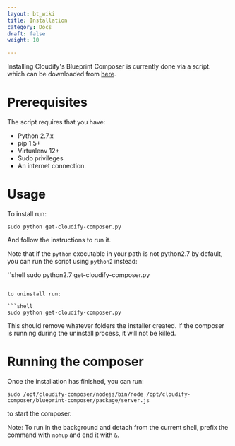 ```yaml
---
layout: bt_wiki
title: Installation
category: Docs
draft: false
weight: 10

---
```


Installing Cloudify's Blueprint Composer is currently done via a script.
which can be downloaded from [here](http://gigaspaces-repository-eu.s3.amazonaws.com/org/cloudify3/get-cloudify-composer.py).

# Prerequisites

The script requires that you have:

* Python 2.7.x
* pip 1.5+
* Virtualenv 12+
* Sudo privileges
* An internet connection.

# Usage

To install run:

```shell
sudo python get-cloudify-composer.py
```

And follow the instructions to run it.

Note that if the `python` executable in your path is not python2.7 by default, you can run the script using `python2` instead:

``shell
sudo python2.7 get-cloudify-composer.py
```

to uninstall run:

```shell
sudo python get-cloudify-composer.py
```

This should remove whatever folders the installer created.
If the composer is running during the uninstall process, it will not be killed.

# Running the composer

Once the installation has finished, you can run:

```shell
sudo /opt/cloudify-composer/nodejs/bin/node /opt/cloudify-composer/blueprint-composer/package/server.js
```

to start the composer.

Note: To run in the background and detach from the current shell, prefix the command with `nohup` and end it with `&`.